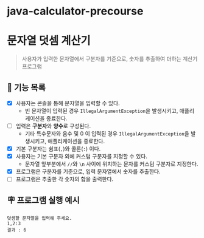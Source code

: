 # java-calculator-precourse

# 문자열 덧셈 계산기

> 사용자가 입력한 문자열에서 구분자를 기준으로, 숫자를 추출하여 더하는 계산기 프로그램

## 🚀 기능 목록

- [x] 사용자는 콘솔을 통해 문자열을 입력할 수 있다.
    - 빈 문자열이 입력된 경우 `IllegalArgumentException`을 발생시키고, 애플리케이션을 종료한다.
- [ ] 입력은 **구분자**와 **양수**로 구성된다.
    - 기타 특수문자와 음수 및 0 이 입력된 경우 `IllegalArgumentException`을 발생시키고, 애플리케이션을 종료한다.
- [x] 기본 구분자는 쉼표(`,`)와 콜론(`:`) 이다.
- [x] 사용자는 기본 구분자 외에 커스텀 구분자를 지정할 수 있다.
    - 문자열 앞부분에서 `//`와 `\n` 사이에 위치하는 문자를 커스텀 구분자로 지정한다.
- [x] 프로그램은 구분자를 기준으로, 입력 문자열에서 숫자를 추출한다.
- [ ] 프로그램은 추출한 각 숫자의 합을 출력한다.

## 🪧 프로그램 실행 예시

```text
덧셈할 문자열을 입력해 주세요.
1,2:3
결과 : 6
```